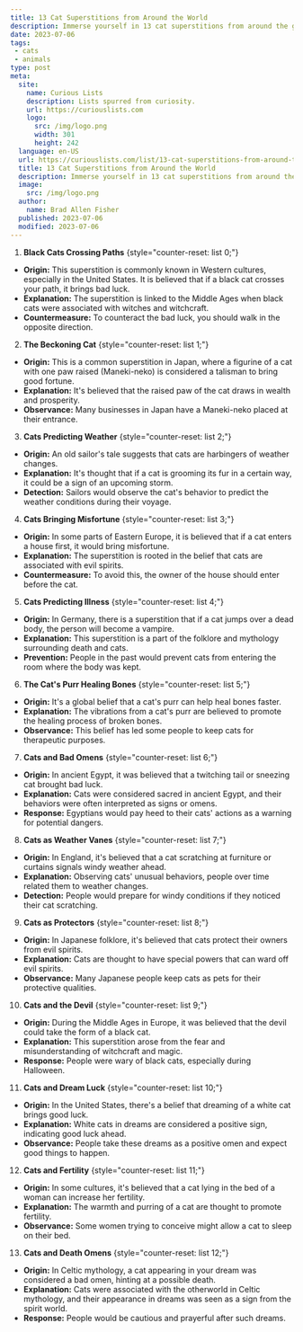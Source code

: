 ```yaml
---
title: 13 Cat Superstitions from Around the World
description: Immerse yourself in 13 cat superstitions from around the globe, perfect for the curious mind seeking a fascinating, cultural journey.
date: 2023-07-06
tags:
 - cats
 - animals
type: post
meta:
  site:
    name: Curious Lists
    description: Lists spurred from curiosity.
    url: https://curiouslists.com
    logo:
      src: /img/logo.png
      width: 301
      height: 242
  language: en-US
  url: https://curiouslists.com/list/13-cat-superstitions-from-around-the-world
  title: 13 Cat Superstitions from Around the World
  description: Immerse yourself in 13 cat superstitions from around the globe, perfect for the curious mind seeking a fascinating, cultural journey.
  image:
    src: /img/logo.png
  author:
    name: Brad Allen Fisher
  published: 2023-07-06
  modified: 2023-07-06
---
```



1. **Black Cats Crossing Paths** {style="counter-reset: list 0;"}
  - **Origin:** This superstition is commonly known in Western cultures, especially in the United States. It is believed that if a black cat crosses your path, it brings bad luck.
  - **Explanation:** The superstition is linked to the Middle Ages when black cats were associated with witches and witchcraft.
  - **Countermeasure:** To counteract the bad luck, you should walk in the opposite direction.

2. **The Beckoning Cat** {style="counter-reset: list 1;"}
  - **Origin:** This is a common superstition in Japan, where a figurine of a cat with one paw raised (Maneki-neko) is considered a talisman to bring good fortune.
  - **Explanation:** It's believed that the raised paw of the cat draws in wealth and prosperity.
  - **Observance:** Many businesses in Japan have a Maneki-neko placed at their entrance.

3. **Cats Predicting Weather** {style="counter-reset: list 2;"}
  - **Origin:** An old sailor's tale suggests that cats are harbingers of weather changes.
  - **Explanation:** It's thought that if a cat is grooming its fur in a certain way, it could be a sign of an upcoming storm.
  - **Detection:** Sailors would observe the cat's behavior to predict the weather conditions during their voyage.

4. **Cats Bringing Misfortune** {style="counter-reset: list 3;"}
  - **Origin:** In some parts of Eastern Europe, it is believed that if a cat enters a house first, it would bring misfortune.
  - **Explanation:** The superstition is rooted in the belief that cats are associated with evil spirits.
  - **Countermeasure:** To avoid this, the owner of the house should enter before the cat.

5. **Cats Predicting Illness** {style="counter-reset: list 4;"}
  - **Origin:** In Germany, there is a superstition that if a cat jumps over a dead body, the person will become a vampire.
  - **Explanation:** This superstition is a part of the folklore and mythology surrounding death and cats.
  - **Prevention:** People in the past would prevent cats from entering the room where the body was kept.

6. **The Cat's Purr Healing Bones** {style="counter-reset: list 5;"}
  - **Origin:** It's a global belief that a cat's purr can help heal bones faster.
  - **Explanation:** The vibrations from a cat's purr are believed to promote the healing process of broken bones.
  - **Observance:** This belief has led some people to keep cats for therapeutic purposes.

7. **Cats and Bad Omens** {style="counter-reset: list 6;"}
  - **Origin:** In ancient Egypt, it was believed that a twitching tail or sneezing cat brought bad luck.
  - **Explanation:** Cats were considered sacred in ancient Egypt, and their behaviors were often interpreted as signs or omens.
  - **Response:** Egyptians would pay heed to their cats' actions as a warning for potential dangers.

8. **Cats as Weather Vanes** {style="counter-reset: list 7;"}
  - **Origin:** In England, it's believed that a cat scratching at furniture or curtains signals windy weather ahead.
  - **Explanation:** Observing cats' unusual behaviors, people over time related them to weather changes.
  - **Detection:** People would prepare for windy conditions if they noticed their cat scratching.

9. **Cats as Protectors** {style="counter-reset: list 8;"}
  - **Origin:** In Japanese folklore, it's believed that cats protect their owners from evil spirits.
  - **Explanation:** Cats are thought to have special powers that can ward off evil spirits.
  - **Observance:** Many Japanese people keep cats as pets for their protective qualities.

10. **Cats and the Devil** {style="counter-reset: list 9;"}
  - **Origin:** During the Middle Ages in Europe, it was believed that the devil could take the form of a black cat.
  - **Explanation:** This superstition arose from the fear and misunderstanding of witchcraft and magic.
  - **Response:** People were wary of black cats, especially during Halloween.

11. **Cats and Dream Luck** {style="counter-reset: list 10;"}
  - **Origin:** In the United States, there's a belief that dreaming of a white cat brings good luck.
  - **Explanation:** White cats in dreams are considered a positive sign, indicating good luck ahead.
  - **Observance:** People take these dreams as a positive omen and expect good things to happen.

12. **Cats and Fertility** {style="counter-reset: list 11;"}
  - **Origin:** In some cultures, it's believed that a cat lying in the bed of a woman can increase her fertility.
  - **Explanation:** The warmth and purring of a cat are thought to promote fertility.
  - **Observance:** Some women trying to conceive might allow a cat to sleep on their bed.

13. **Cats and Death Omens** {style="counter-reset: list 12;"}
  - **Origin:** In Celtic mythology, a cat appearing in your dream was considered a bad omen, hinting at a possible death.
  - **Explanation:** Cats were associated with the otherworld in Celtic mythology, and their appearance in dreams was seen as a sign from the spirit world.
  - **Response:** People would be cautious and prayerful after such dreams.